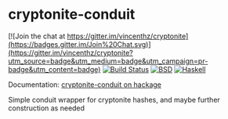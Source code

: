 cryptonite-conduit
==================

[![Join the chat at https://gitter.im/vincenthz/cryptonite](https://badges.gitter.im/Join%20Chat.svg)](https://gitter.im/vincenthz/cryptonite?utm_source=badge&utm_medium=badge&utm_campaign=pr-badge&utm_content=badge)
[![Build Status](https://travis-ci.org/haskell-crypto/cryptonite-conduit.png?branch=master)](https://travis-ci.org/haskell-crypto/cryptonite-conduit)
[![BSD](http://b.repl.ca/v1/license-BSD-blue.png)](http://en.wikipedia.org/wiki/BSD_licenses)
[![Haskell](http://b.repl.ca/v1/language-haskell-lightgrey.png)](http://haskell.org)

Documentation: [cryptonite-conduit on hackage](http://hackage.haskell.org/package/cryptonite-conduit)

Simple conduit wrapper for cryptonite hashes, and maybe further construction as needed
